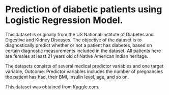 # Prediction of diabetic patients using Logistic Regression Model.

This dataset is originally from the US National Institute of Diabetes and Digestive and Kidney Diseases. The objective of the dataset is to diagnostically predict whether or not a patient has diabetes, based on certain diagnostic measurements included in the dataset. All patients here are females at least 21 years old of Native American Indian heritage.

The datasets consists of several medical predictor variables and one target variable, Outcome. Predictor variables includes the number of pregnancies the patient has had, their BMI, insulin level, age, and so on.

This dataset was obtained from Kaggle.com.
